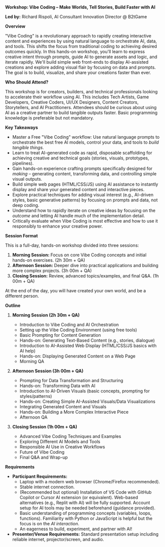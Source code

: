 **Workshop: Vibe Coding – Make Worlds, Tell Stories, Build Faster with AI**

**Led by:** Richard Rispoli, AI Consultant Innovation Director @ B2tGame

**Overview**

"Vibe Coding" is a revolutionary approach to rapidly creating interactive content and experiences by using natural language to orchestrate AI, data, and tools. This shifts the focus from traditional coding to achieving desired outcomes quickly. In this hands-on workshop, you'll learn to express creative intent through prompts, guide AI to generate assets and logic, and iterate rapidly. We'll build simple web front-ends to display AI-assisted creations and explore adding visual flair by focusing on data and prompts. The goal is to build, visualize, and share your creations faster than ever.

**Who Should Attend?**

This workshop is for creators, builders, and technical professionals looking to accelerate their workflow using AI. This includes Tech Artists, Game Developers, Creative Coders, UI/UX Designers, Content Creators, Storytellers, and AI Practitioners. Attendees should be curious about using AI as a creative partner to build tangible outputs faster. Basic programming knowledge is preferable but not mandatory.

**Key Takeaways**

*   Master a Free "Vibe Coding" workflow: Use natural language prompts to orchestrate the best free AI models, control your data, and tools to *build tangible things*. 
*   Learn to treat AI-generated code as rapid, disposable scaffolding for achieving creative and technical goals (stories, visuals, prototypes, pipelines).
*   Gain hands-on experience crafting prompts specifically designed for *making* – generating content, transforming data, and controlling simple visual outputs.
*   Build simple web pages (HTML/CSS/JS) using AI assistance to instantly display and share your generated content and interactive pieces.
*   Explore practical techniques for adding visual interest (e.g., AI-driven styles, basic generative patterns) by focusing on prompts and data, not deep coding.
*   Understand how to rapidly iterate on creative ideas by focusing on the *outcome* and letting AI handle much of the implementation detail.
*   Critically evaluate when Vibe Coding is most effective and how to use it responsibly to enhance your creative power.

**Session Format**

This is a full-day, hands-on workshop divided into three sessions:

1.  **Morning Session:** Focus on core Vibe Coding concepts and initial hands-on exercises. (2h 30m + QA)
2.  **Afternoon Session:** Deeper dive into practical applications and building more complex projects. (3h 00m + QA)
3.  **Closing Session:** Review, advanced topics/examples, and final Q&A. (1h 00m + QA)

At the end of the day, you will have created your own world, and be a different person.

**Outline**

1.  **Morning Session (2h 30m + QA)**
    *   Introduction to Vibe Coding and AI Orchestration
    *   Setting up the Vibe Coding Environment (using free tools)
    *   Basic Prompting for Content Generation
    *   Hands-on: Generating Text-Based Content (e.g., stories, dialogue)
    *   Introduction to AI-Assisted Web Display (HTML/CSS/JS basics with AI help)
    *   Hands-on: Displaying Generated Content on a Web Page
    *   Morning QA

2.  **Afternoon Session (3h 00m + QA)**
    *   Prompting for Data Transformation and Structuring
    *   Hands-on: Transforming Data with AI
    *   Introduction to AI-Driven Visuals (basic concepts, prompting for styles/patterns)
    *   Hands-on: Creating Simple AI-Assisted Visuals/Data Visualizations
    *   Integrating Generated Content and Visuals
    *   Hands-on: Building a More Complex Interactive Piece
    *   Afternoon QA

3.  **Closing Session (1h 00m + QA)**
    *   Advanced Vibe Coding Techniques and Examples
    *   Exploring Different AI Models and Tools
    *   Responsible AI Use in Creative Workflows
    *   Future of Vibe Coding
    *   Final Q&A and Wrap-up

**Requirements**

*   **Participant Requirements:**
    *   Laptop with a modern web browser (Chrome/Firefox recommended).
    *   Stable internet connection.
    *   (Recommended but optional) Installation of VS Code with GitHub Copilot or Cursor AI extension (or equivalent). Web-based alternatives (e.g., Replit with AI) will be fully supported. Account setup for AI tools may be needed beforehand (guidance provided).
    *   Basic understanding of programming concepts (variables, loops, functions). Familiarity with Python or JavaScript is helpful but the focus is on the *AI interaction*.
    *   An eagerness to build, experiment, and partner with AI!
*   **Presenter/Venue Requirements:** Standard presentation setup including reliable internet, projector/screen, and audio.

